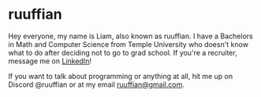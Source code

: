# ruuffian
Hey everyone, my name is Liam, also known as ruuffian. I have a Bachelors in Math and Computer Science from Temple University who doesn't know what to do after deciding not to go to grad school. If you're a recruiter, message me on [LinkedIn](https://www.linkedin.com/in/liam-mackay/)! 

If you want to talk about programming or anything at all, hit me up on Discord @ruuffian or at my email ruuffian@gmail.com.
